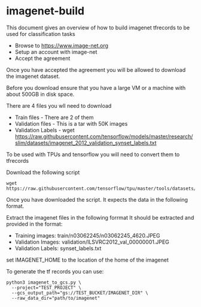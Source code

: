 # imagenet-build

This document gives an overview of how to build imagenet tfrecords to be used for classification tasks

-  Browse to https://www.image-net.org
-  Setup an account with image-net
-   Accept the agreement

Once you have accepted the agreement you will be allowed to download the imagenet dataset.

Before you download ensure that you have a large VM or a machine with about 500GB in disk space.

There are 4 files you wll need to download

- Train files - There are 2 of them
-  Validation files - This is a tar with 50K images
-  Validation Labels -  wget https://raw.githubusercontent.com/tensorflow/models/master/research/slim/datasets/imagenet_2012_validation_synset_labels.txt

To be used with TPUs and tensorflow you will need to convert them to tfrecords

Download the following script
```
wget https://raw.githubusercontent.com/tensorflow/tpu/master/tools/datasets/imagenet_to_gcs.py
```

Once you have downloaded the script. It expects the data in the following format.

Extract the imagenet files in the following forrmat
It should be extracted and provided in the format:
- Training images: train/n03062245/n03062245_4620.JPEG
- Validation Images: validation/ILSVRC2012_val_00000001.JPEG
- Validation Labels: synset_labels.txt


set IMAGENET_HOME to the location of the home of the imagenet

To generate the tf records you can use:
```
python3 imagenet_to_gcs.py \
  --project="TEST_PROJECT" \
  --gcs_output_path="gs://TEST_BUCKET/IMAGENET_DIR" \
  --raw_data_dir="path/to/imagenet"
 ```
 
  




